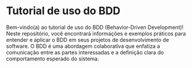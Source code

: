 # Tutorial de uso do BDD
Bem-vindo(a) ao tutorial de uso do BDD (Behavior-Driven Development)! Neste repositório, você encontrará informações e exemplos práticos para entender e aplicar o BDD em seus projetos de desenvolvimento de software. O BDD é uma abordagem colaborativa que enfatiza a comunicação entre as partes interessadas e a definição clara do comportamento esperado do sistema.

